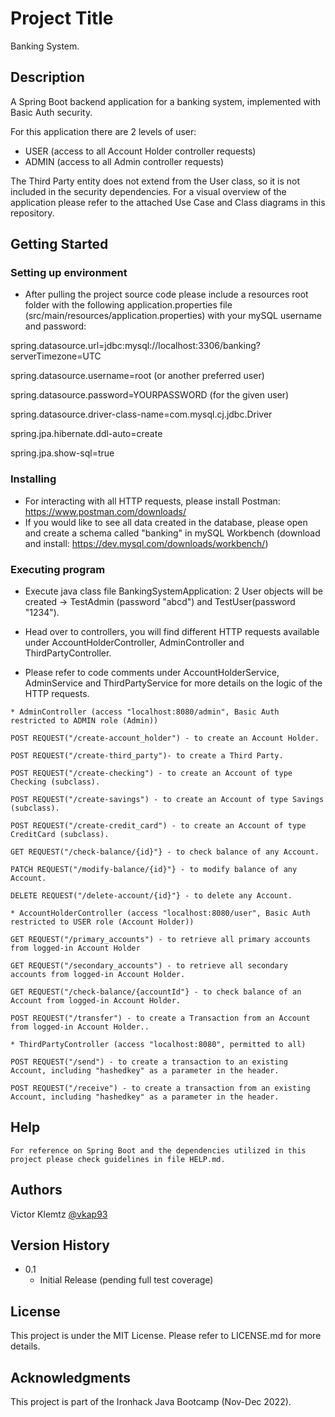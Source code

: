 # Project Title

Banking System.

## Description

A Spring Boot backend application for a banking system, implemented with Basic Auth security. 

For this application there are 2 levels of user: 

* USER (access to all Account Holder controller requests)
* ADMIN (access to all Admin controller requests)

The Third Party entity does not extend from the User class, so it is not included in the security dependencies.
For a visual overview of the application please refer to the attached Use Case and Class diagrams in this repository.

## Getting Started

### Setting up environment

* After pulling the project source code please include a resources root folder with the following application.properties file (src/main/resources/application.properties) with your mySQL username and password:

spring.datasource.url=jdbc:mysql://localhost:3306/banking?serverTimezone=UTC

spring.datasource.username=root (or another preferred user)

spring.datasource.password=YOURPASSWORD (for the given user)

spring.datasource.driver-class-name=com.mysql.cj.jdbc.Driver

spring.jpa.hibernate.ddl-auto=create

spring.jpa.show-sql=true

### Installing

* For interacting with all HTTP requests, please install Postman: https://www.postman.com/downloads/
* If you would like to see all data created in the database, please open and create a schema called "banking" in mySQL Workbench (download and install: https://dev.mysql.com/downloads/workbench/)

### Executing program

* Execute java class file BankingSystemApplication: 2 User objects will be created -> TestAdmin (password "abcd") and TestUser(password "1234"). 	

* Head over to controllers, you will find different HTTP requests available under AccountHolderController, AdminController and ThirdPartyController.

* Please refer to code comments under AccountHolderService, AdminService and ThirdPartyService for more details on the logic of the HTTP requests.

```
* AdminController (access "localhost:8080/admin", Basic Auth restricted to ADMIN role (Admin))

POST REQUEST("/create-account_holder") - to create an Account Holder.

POST REQUEST("/create-third_party")- to create a Third Party.

POST REQUEST("/create-checking") - to create an Account of type Checking (subclass).

POST REQUEST("/create-savings") - to create an Account of type Savings (subclass).

POST REQUEST("/create-credit_card") - to create an Account of type CreditCard (subclass).

GET REQUEST("/check-balance/{id}"} - to check balance of any Account.

PATCH REQUEST("/modify-balance/{id}"} - to modify balance of any Account.

DELETE REQUEST("/delete-account/{id}"} - to delete any Account.

```
```
* AccountHolderController (access "localhost:8080/user", Basic Auth restricted to USER role (Account Holder))

GET REQUEST("/primary_accounts") - to retrieve all primary accounts from logged-in Account Holder

GET REQUEST("/secondary_accounts") - to retrieve all secondary accounts from logged-in Account Holder.

GET REQUEST("/check-balance/{accountId"} - to check balance of an Account from logged-in Account Holder.

POST REQUEST("/transfer") - to create a Transaction from an Account from logged-in Account Holder..

```
```
* ThirdPartyController (access "localhost:8080", permitted to all)

POST REQUEST("/send") - to create a transaction to an existing Account, including "hashedkey" as a parameter in the header.

POST REQUEST("/receive") - to create a transaction from an existing Account, including "hashedkey" as a parameter in the header.

```

## Help

```
For reference on Spring Boot and the dependencies utilized in this project please check guidelines in file HELP.md.
```

## Authors

Victor Klemtz
[@vkap93](https://github.com/vkap93)

## Version History

* 0.1
    * Initial Release (pending full test coverage)

## License

This project is under the MIT License. Please refer to LICENSE.md for more details.

## Acknowledgments

This project is part of the Ironhack Java Bootcamp (Nov-Dec 2022). 

